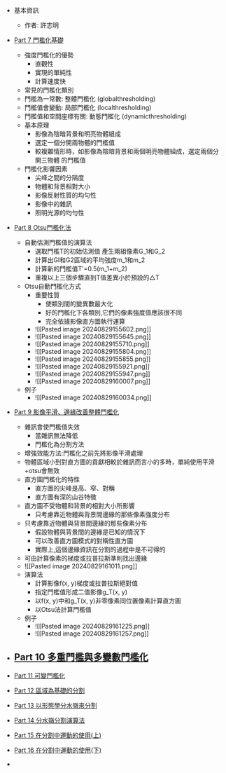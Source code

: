 - 基本資訊
	- 作者: 許志明

- [Part 7 門檻化基礎](https://www.youtube.com/watch?v=PHQh01u_INY&list=PLI6pJZaOCtF2fjFxpVGAqWgENVZw69QD2&index=81&pp=iAQB)
	- 強度門檻化的優勢 
		- 直觀性 
		- 實現的單純性 
		- 計算速度快
	- 常見的門檻化類別 
	- 門檻為一常數: 整體門檻化 (globalthresholding) 
	- 門檻值會變動: 局部門檻化 (localthresholding) 
	- 門檻值和空間座標有關: 動態門檻化 (dynamicthresholding)
	- 基本原理 
		- 影像為陰暗背景和明亮物體組成
		- 選定一個分開兩物體的門檻值
		- 較複雜情形時，如影像為陰暗背景和兩個明亮物體組成，選定兩個分開三物體 的門檻值
	- 門檻化影響因素 
		- 尖峰之間的分隔度 
		- 物體和背景相對大小 
		- 影像反射性質的均勻性 
		- 影像中的雜訊 
		- 照明光源的均勻性
- [Part 8 Otsu門檻化法](https://www.youtube.com/watch?v=tkAhzM60H0Y&list=PLI6pJZaOCtF2fjFxpVGAqWgENVZw69QD2&index=82&pp=iAQB)
	- 自動估測門檻值的演算法 
		- 選取門檻T的初始估測值 產生兩組像素G_1和G_2 
		- 計算出GI和G2區域的平均強度m_1和m_2 
		- 計算新的門檻值T'=0.5(m_1+m_2)
		- 重複以上三個步驟直到T值差異小於預設的△T
	- Otsu自動門檻化方式
		- 重要性質 
			- 使類別間的變異數最大化 
			- 好的門檻化下各類別,它們的像素強度值應該很不同 
			- 完全依據影像直方圖執行運算
		- ![[Pasted image 20240829155602.png]]
		- ![[Pasted image 20240829155645.png]]
		- ![[Pasted image 20240829155710.png]]
		- ![[Pasted image 20240829155804.png]]
		- ![[Pasted image 20240829155855.png]]
		- ![[Pasted image 20240829155921.png]]
		- ![[Pasted image 20240829155947.png]]
		- ![[Pasted image 20240829160007.png]]
	- 例子
		- ![[Pasted image 20240829160034.png]]
- [Part 9 影像平滑、邊緣改善整體門檻化](https://www.youtube.com/watch?v=uk8Uuh196Bk&list=PLI6pJZaOCtF2fjFxpVGAqWgENVZw69QD2&index=83&pp=iAQB)
	- 雜訊會使門檻值失效 
		- 當雜訊無法降低 
		- 門檻化為分割方法 
	- 增強效能方法:門檻化之前先將影像平滑處理
	- 物體區域小到對直方圖的貢獻相較於雜訊而言小的多時，單純使用平滑+otsu會無效
	- 直方圖門檻化的特性 
		- 直方圖的尖峰是高、窄、對稱 
		- 直方圖有深的山谷特徵 
	- 直方圖不受物體和背景的相對大小所影響 
		- 只考慮靠近物體與背景間邊緣的那些像素強度分布
	- 只考慮靠近物體與背景間邊緣的那些像素分布 
		- 假設物體與背景間的邊緣是已知的情況下 
		- 可以改善直方圖模式的對稱性直方圖 
		- 實際上,這個邊緣資訊在分割的過程中是不可得的
	- 可由計算像素的梯度或拉普拉斯準則找出邊緣
	- ![[Pasted image 20240829161011.png]]
	- 演算法 
		- 計算影像f(x, y)梯度或拉普拉斯絕對值 
		- 指定門檻值形成二值影像g_T(x, y)
		- 以f(x, y)中和g_T(x, y)非零像素同位置像素計算直方圖 
		- 以Otsu法計算門檻值
	- 例子
		- ![[Pasted image 20240829161225.png]]
		- ![[Pasted image 20240829161257.png]]
- [Part 10 多重門檻與多變數門檻化](https://www.youtube.com/watch?v=Snpfp16nt3Y&list=PLI6pJZaOCtF2fjFxpVGAqWgENVZw69QD2&index=84&pp=iAQB)
	- 
- [Part 11 可變門檻化](https://www.youtube.com/watch?v=7aw3ST4OOMg&list=PLI6pJZaOCtF2fjFxpVGAqWgENVZw69QD2&index=85&pp=iAQB)
- [Part 12 區域為基礎的分割](https://www.youtube.com/watch?v=XGWqMNCbsio&list=PLI6pJZaOCtF2fjFxpVGAqWgENVZw69QD2&index=86&pp=iAQB)
- [Part 13 以形態學分水嶺來分割](https://www.youtube.com/watch?v=0pt_BhCNWgw&list=PLI6pJZaOCtF2fjFxpVGAqWgENVZw69QD2&index=87&pp=iAQB)
- [Part 14 分水嶺分割演算法](https://www.youtube.com/watch?v=h5FiqMp-Iq8&list=PLI6pJZaOCtF2fjFxpVGAqWgENVZw69QD2&index=88&pp=iAQB)
- [Part 15 在分割中運動的使用(上)](https://www.youtube.com/watch?v=ymwZOiL74i0&list=PLI6pJZaOCtF2fjFxpVGAqWgENVZw69QD2&index=89&pp=iAQB)
- [Part 16 在分割中運動的使用(下)](https://www.youtube.com/watch?v=ZdhAeumAE1M&list=PLI6pJZaOCtF2fjFxpVGAqWgENVZw69QD2&index=90&pp=iAQB)
- 